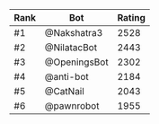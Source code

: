 Rank|Bot|Rating
---|---|---
#1|@Nakshatra3|2528
#2|@NilatacBot|2443
#3|@OpeningsBot|2302
#4|@anti-bot|2184
#5|@CatNail|2043
#6|@pawnrobot|1955
